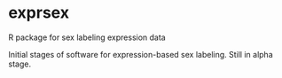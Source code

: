 # exprsex
R package for sex labeling expression data

Initial stages of software for expression-based sex labeling.
Still in alpha stage.
